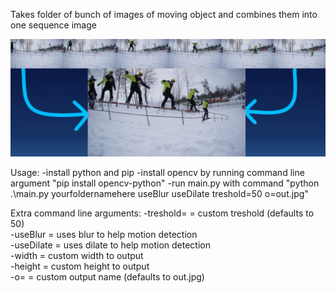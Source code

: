 Takes folder of bunch of images of moving object and combines them into one sequence image

![alt text](https://github.com/pete995/Sequence-Combiner/blob/master/banner.jpg)

Usage:
  -install python and pip
  -install opencv by running command line argument "pip install opencv-python"
  -run main.py with command "python .\main.py yourfoldernamehere useBlur useDilate treshold=50 o=out.jpg"
    
Extra command line arguments:
  -treshold= = custom treshold (defaults to 50) <br/>
  -useBlur = uses blur to help motion detection <br/>
  -useDilate = uses dilate to help motion detection <br/>
  -width = custom width to output <br/>
  -height = custom height to output <br/>
  -o= = custom output name (defaults to out.jpg) <br/>
